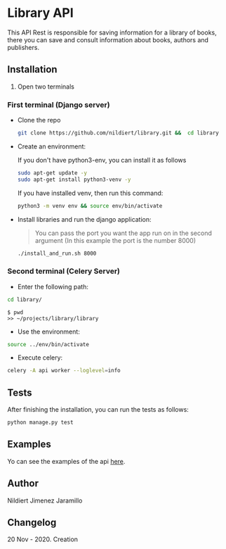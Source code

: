 # Library API

This API Rest is responsible for saving information for a library of books, there you can save and consult information about books, authors and publishers.


## Installation

1. Open two terminals

### First terminal (Django server)


* Clone the repo
    ```bash
    git clone https://github.com/nildiert/library.git &&  cd library
    ```
* Create an environment:
    
    If you don't have python3-env, you can install it as follows
    ```bash
    sudo apt-get update -y
    sudo apt-get install python3-venv -y
    ```
    
    If you have installed venv, then run this command:
    
    ```bash
    python3 -m venv env && source env/bin/activate
    ```
    
* Install libraries and run the django application:

    > You can pass the port you want the app run on in the second argument (In this example the port is the number 8000)

    ```bash
    ./install_and_run.sh 8000
    ```
    
### Second terminal (Celery Server)

* Enter the following path:

```bash
cd library/
```

```
$ pwd
>> ~/projects/library/library
```

* Use the environment:

```bash
source ../env/bin/activate
```
    
* Execute celery:

```bash
celery -A api worker --loglevel=info
```



## Tests

After finishing the installation, you can run the tests as follows:

```bash
python manage.py test
```

## Examples

Yo can see the examples of the api [here]().



## Author

Nildiert Jimenez Jaramillo

## Changelog

20 Nov - 2020. Creation

